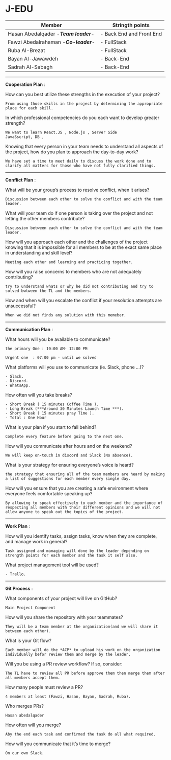 
# J-EDU

| Member | Stringth points |
| --- |----------- |
| Hasan Abedalqader -***Team leader***- | - Back End and Front End |
| Fawzi Abedalrahaman  -***Co-leader***- | - FullStack |
| Ruba Al-Brezat  | - FullStack |
| Bayan Al-Jawawdeh | - Back-End |
| Sadrah Al-Sabagh | - Back-End |


---

**Cooperation Plan** :
	
How can you best utilize these strengths in the execution of your project?
	
	From using those skills in the project by determining the appropriate place for each skill.
	
In which professional competencies do you each want to develop greater strength?


	We want to learn React.JS , Node.js , Server Side
	JavaSscript, DB , 
	
Knowing that every person in your team needs to understand all aspects of the project, how do you plan to approach the day-to-day work?
		
	We have set a time to meet daily to discuss the work done and to clarify all matters for those who have not fully clarified things.
	
---
	
**Conflict Plan** :

What will be your group’s process to resolve conflict, when it arises?
	
	Discussion between each other to solve the conflict and with the team leader.

What will your team do if one person is taking over the project and not letting the other members contribute?
	
	Discussion between each other to solve the conflict and with the team leader.

How will you approach each other and the challenges of the project knowing that it is impossible for all members to be at the exact same place in understanding and skill level?
	
	Meeting each other and learning and practicing together.

How will you raise concerns to members who are not adequately contributing?
	
	try to understand whats or why he did not contributing and try to solved bwtween the TL and the members.

How and when will you escalate the conflict if your resolution attempts are unsuccessful?
	
	When we did not finds any solution with this memeber.

---

**Communication Plan** :

What hours will you be available to communicate?
	
	the primary One : 10:00 AM- 12:00 PM

	Urgent one  : 07:00 pm - until we solved 
	
What platforms will you use to communicate (ie. Slack, phone …)?
	
	- Slack.
	- Discord.
	- WhatsApp.
	
How often will you take breaks?
	
	- Short Break ( 15 minutes Coffee Time ).
	- Long Break (***Around 30 Minutes Launch Time ***).
	- Short Break ( 15 minutes pray Time ).
	- Total : One Hour 
	
What is your plan if you start to fall behind?
	
	Complete every feature before going to the next one.
	
How will you communicate after hours and on the weekend?
	
	We will keep on-touch in discord and Slack (No absence).
	
What is your strategy for ensuring everyone’s voice is heard?
	
	the strategy that ensuring all of the team members are heard by making a list of suggestions for each member every single day.
	
How will you ensure that you are creating a safe environment where everyone feels comfortable speaking up?
	
	By allowing to speak effectively to each member and the importance of respecting all members with their different opinions and we will not allow anyone to speak out the topics of the project.

---

**Work Plan** :

How will you identify tasks, assign tasks, know when they are complete, and manage work in general?
	
	Task assigned and managing will done by the leader depending on strength points for each member and the task it self also.
	
What project management tool will be used?
	
	- Trello.

---
	
**Git Process** :

What components of your project will live on GitHub?
	
	Main Project Component
	
How will you share the repository with your teammates?
	
	They will be a team member at the organization(and we will share it between each other).
	
What is your Git flow?
	
	Each member will do the *ACP* to upload his work on the organization individually befor review them and merge by the leader.
	
Will you be using a PR review workflow? If so, consider:
	
	The TL have to review all PR before approve them then merge them after all members accept them. 

How many people must review a PR?
	
	4 members at least (Fawzi, Hasan, Bayan, Sadrah, Ruba).
	
Who merges PRs?
	
	Hasan abedalqader


How often will you merge?
	
	Aby the end each task and confirmed the task do all what required.
	
How will you communicate that it’s time to merge?
	
	On our own Slack.
